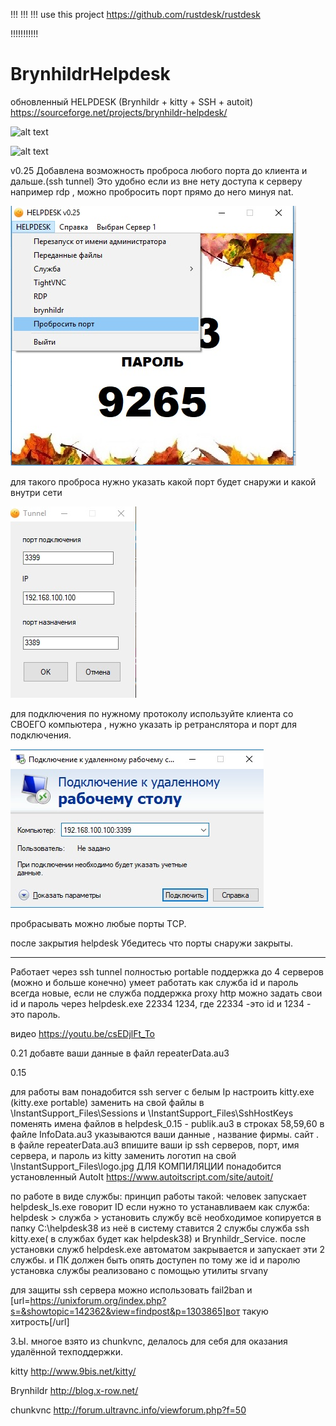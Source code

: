 !!! !!! !!!
use this project
https://github.com/rustdesk/rustdesk

!!!!!!!!!!!








# BrynhildrHelpdesk
обновленный HELPDESK 
(Brynhildr + kitty + SSH + autoit)
https://sourceforge.net/projects/brynhildr-helpdesk/

![alt text](pic/1.jpg)


![alt text](pic/2.png)



v0.25
Добавлена возможность проброса любого порта до клиента и дальше.(ssh tunnel) Это удобно если из вне нету доступа к серверу например rdp , можно пробросить порт прямо до него минуя nat.

![alt text](https://github.com/maxlinus/BrynhildrHelpdesk/blob/master/images/pic05.jpg)

для такого проброса нужно указать какой порт будет снаружи и какой внутри сети

![alt text](https://github.com/maxlinus/BrynhildrHelpdesk/blob/master/images/pic06.jpg)

для подключения по нужному протоколу используйте клиента со СВОЕГО компьютера , нужно указать ip ретранслятора и порт для подключения.

![alt text](https://github.com/maxlinus/BrynhildrHelpdesk/blob/master/images/pic07.jpg)

пробрасывать можно любые порты TCP.

после закрытия helpdesk Убедитесь что порты снаружи закрыты.

-----------------

Работает через ssh tunnel
полностью portable
поддержка до 4 серверов (можно и больше конечно)
умеет работать как служба
id и пароль всегда новые, если не служба
поддержка proxy http
можно задать свои id и пароль через  helpdesk.exe 22334 1234,  где 22334 -это id и 1234 - это пароль.

видео https://youtu.be/csEDjlFt_To

0.21
добавте ваши данные в файл repeaterData.au3


0.15

для работы вам понадобится ssh server с белым Ip
настроить kitty.exe (kitty.exe portable)
заменить на свой файлы в 
\InstantSupport_Files\Sessions
и
\InstantSupport_Files\SshHostKeys
поменять имена файлов в helpdesk_0.15 - publik.au3 в строках 58,59,60
в файле InfoData.au3 указываются ваши данные , название фирмы. сайт .
в файле repeaterData.au3 впишите ваши ip ssh серверов, порт, имя сервера, и пароль из kitty
заменить логотип на свой \InstantSupport_Files\logo.jpg
ДЛЯ КОМПИЛЯЦИИ понадобится установленный AutoIt  https://www.autoitscript.com/site/autoit/

по работе в виде службы:
принцип работы такой:
человек запускает helpdesk_ls.exe говорит ID
если нужно то устанавливаем как служба: helpdesk > служба > установить службу
всё необходимое копируется в папку C:\helpdesk38
из неё в систему ставится 2 службы служба ssh kitty.exe( в службах будет как helpdesk38) и Brynhildr_Service.
после установки служб helpdesk.exe автоматом закрывается и запускает эти 2 службы.
и ПК должен быть опять доступен по тому же id и паролю
установка службы реализовано с помощью утилиты srvany 

для защиты ssh сервера можно использовать fail2ban и [url=https://unixforum.org/index.php?s=&showtopic=142362&view=findpost&p=1303865]вот такую хитрость[/url]

З.Ы. многое взято из chunkvnc, делалось для себя для оказания удалённой техподдержки. 

kitty http://www.9bis.net/kitty/

Brynhildr http://blog.x-row.net/

chunkvnc http://forum.ultravnc.info/viewforum.php?f=50
